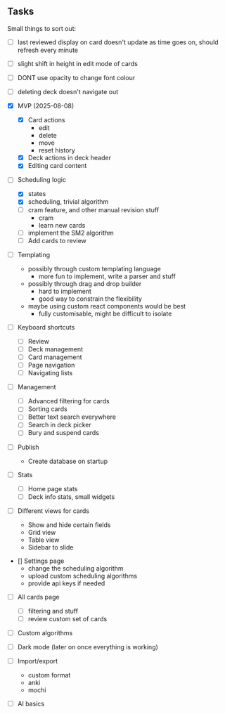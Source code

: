 ## Tasks

Small things to sort out:
- [ ] last reviewed display on card doesn't update as time goes on, should refresh every minute
- [ ] slight shift in height in edit mode of cards
- [ ] DONT use opacity to change font colour
- [ ] deleting deck doesn't navigate out

- [x] MVP (2025-08-08)
    - [x] Card actions
        - edit
        - delete
        - move
        - reset history
    - [x] Deck actions in deck header
    - [x] Editing card content

- [ ] Scheduling logic
    - [x] states
    - [x] scheduling, trivial algorithm
    - [ ] cram feature, and other manual revision stuff
        - cram
        - learn new cards
    - [ ] implement the SM2 algorithm
    - [ ] Add cards to review

- [ ] Templating
    - possibly through custom templating language
        - more fun to implement, write a parser and stuff
    - possibly through drag and drop builder
        - hard to implement
        - good way to constrain the flexibility
    - maybe using custom react components would be best
        - fully customisable, might be difficult to isolate

- [ ] Keyboard shortcuts
    - [ ] Review
    - [ ] Deck management
    - [ ] Card management
    - [ ] Page navigation
    - [ ] Navigating lists

- [ ] Management
    - [ ] Advanced filtering for cards
    - [ ] Sorting cards
    - [ ] Better text search everywhere
    - [ ] Search in deck picker
    - [ ] Bury and suspend cards

- [ ] Publish
    - Create database on startup

- [ ] Stats
    - [ ] Home page stats
    - [ ] Deck info stats, small widgets

- [ ] Different views for cards
    - Show and hide certain fields
    - Grid view
    - Table view
    - Sidebar to slide

- [] Settings page
    - change the scheduling algorithm
    - upload custom scheduling algorithms
    - provide api keys if needed

- [ ] All cards page
    - [ ] filtering and stuff
    - [ ] review custom set of cards

- [ ] Custom algorithms

- [ ] Dark mode (later on once everything is working)

- [ ] Import/export
    - custom format
    - anki
    - mochi

- [ ] AI basics